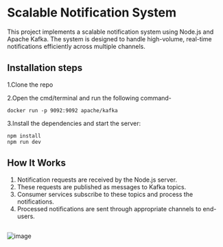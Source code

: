 # Scalable Notification System

This project implements a scalable notification system using Node.js and Apache Kafka. The system is designed to handle high-volume, real-time notifications efficiently across multiple channels.

## Installation steps

1.Clone the repo

2.Open the cmd/terminal and run the following command-
```
docker run -p 9092:9092 apache/kafka
```
3.Install the dependencies and start the server:
```
npm install
npm run dev
```

## How It Works

1. Notification requests are received by the Node.js server.
2. These requests are published as messages to Kafka topics.
3. Consumer services subscribe to these topics and process the notifications.
4. Processed notifications are sent through appropriate channels to end-users.

## 
![image](https://github.com/user-attachments/assets/61ff324a-312b-4d14-b97f-42b932c7361e)


